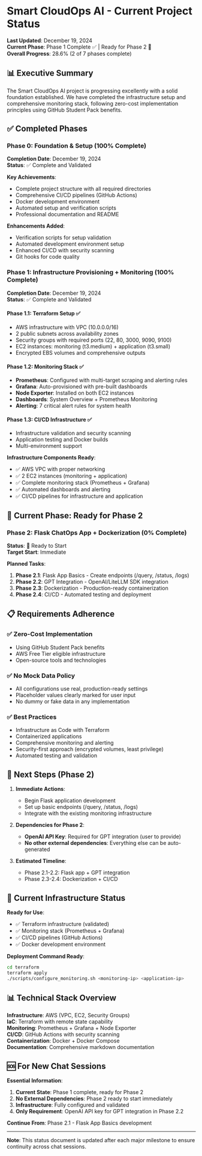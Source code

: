 # Smart CloudOps AI - Current Project Status

**Last Updated**: December 19, 2024  
**Current Phase**: Phase 1 Complete ✅ | Ready for Phase 2 🚀  
**Overall Progress**: 28.6% (2 of 7 phases complete)

## 📊 Executive Summary

The Smart CloudOps AI project is progressing excellently with a solid foundation established. We have completed the infrastructure setup and comprehensive monitoring stack, following zero-cost implementation principles using GitHub Student Pack benefits.

## ✅ Completed Phases

### Phase 0: Foundation & Setup (100% Complete)
**Completion Date**: December 19, 2024  
**Status**: ✅ Complete and Validated

**Key Achievements**:
- Complete project structure with all required directories
- Comprehensive CI/CD pipelines (GitHub Actions)
- Docker development environment
- Automated setup and verification scripts
- Professional documentation and README

**Enhancements Added**:
- Verification scripts for setup validation
- Automated development environment setup
- Enhanced CI/CD with security scanning
- Git hooks for code quality

### Phase 1: Infrastructure Provisioning + Monitoring (100% Complete)
**Completion Date**: December 19, 2024  
**Status**: ✅ Complete and Validated

#### Phase 1.1: Terraform Setup ✅
- AWS infrastructure with VPC (10.0.0.0/16)
- 2 public subnets across availability zones
- Security groups with required ports (22, 80, 3000, 9090, 9100)
- EC2 instances: monitoring (t3.medium) + application (t3.small)
- Encrypted EBS volumes and comprehensive outputs

#### Phase 1.2: Monitoring Stack ✅
- **Prometheus**: Configured with multi-target scraping and alerting rules
- **Grafana**: Auto-provisioned with pre-built dashboards
- **Node Exporter**: Installed on both EC2 instances
- **Dashboards**: System Overview + Prometheus Monitoring
- **Alerting**: 7 critical alert rules for system health

#### Phase 1.3: CI/CD Infrastructure ✅
- Infrastructure validation and security scanning
- Application testing and Docker builds
- Multi-environment support

**Infrastructure Components Ready**:
- ✅ AWS VPC with proper networking
- ✅ 2 EC2 instances (monitoring + application)
- ✅ Complete monitoring stack (Prometheus + Grafana)
- ✅ Automated dashboards and alerting
- ✅ CI/CD pipelines for infrastructure and application

## 🚧 Current Phase: Ready for Phase 2

### Phase 2: Flask ChatOps App + Dockerization (0% Complete)
**Status**: 🚧 Ready to Start  
**Target Start**: Immediate

**Planned Tasks**:
1. **Phase 2.1**: Flask App Basics - Create endpoints (/query, /status, /logs)
2. **Phase 2.2**: GPT Integration - OpenAI/LiteLLM SDK integration
3. **Phase 2.3**: Dockerization - Production-ready containerization
4. **Phase 2.4**: CI/CD - Automated testing and deployment

## 📋 Requirements Adherence

### ✅ Zero-Cost Implementation
- Using GitHub Student Pack benefits
- AWS Free Tier eligible infrastructure
- Open-source tools and technologies

### ✅ No Mock Data Policy
- All configurations use real, production-ready settings
- Placeholder values clearly marked for user input
- No dummy or fake data in any implementation

### ✅ Best Practices
- Infrastructure as Code with Terraform
- Containerized applications
- Comprehensive monitoring and alerting
- Security-first approach (encrypted volumes, least privilege)
- Automated testing and validation

## 🎯 Next Steps (Phase 2)

1. **Immediate Actions**:
   - Begin Flask application development
   - Set up basic endpoints (/query, /status, /logs)
   - Integrate with the existing monitoring infrastructure

2. **Dependencies for Phase 2**:
   - **OpenAI API Key**: Required for GPT integration (user to provide)
   - **No other external dependencies**: Everything else can be auto-generated

3. **Estimated Timeline**:
   - Phase 2.1-2.2: Flask app + GPT integration
   - Phase 2.3-2.4: Dockerization + CI/CD

## 🔧 Current Infrastructure Status

**Ready for Use**:
- ✅ Terraform infrastructure (validated)
- ✅ Monitoring stack (Prometheus + Grafana)
- ✅ CI/CD pipelines (GitHub Actions)
- ✅ Docker development environment

**Deployment Command Ready**:
```bash
cd terraform
terraform apply
./scripts/configure_monitoring.sh <monitoring-ip> <application-ip>
```

## 📊 Technical Stack Overview

**Infrastructure**: AWS (VPC, EC2, Security Groups)  
**IaC**: Terraform with remote state capability  
**Monitoring**: Prometheus + Grafana + Node Exporter  
**CI/CD**: GitHub Actions with security scanning  
**Containerization**: Docker + Docker Compose  
**Documentation**: Comprehensive markdown documentation  

## 🆘 For New Chat Sessions

**Essential Information**:
1. **Current State**: Phase 1 complete, ready for Phase 2
2. **No External Dependencies**: Phase 2 ready to start immediately
3. **Infrastructure**: Fully configured and validated
4. **Only Requirement**: OpenAI API key for GPT integration in Phase 2.2

**Continue From**: Phase 2.1 - Flask App Basics development

---

**Note**: This status document is updated after each major milestone to ensure continuity across chat sessions.